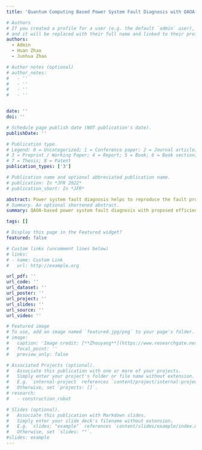 ```yaml
---
title: 'Quantum Computing Based Power System Fault Diagnosis with QAOA and Efficient Gate Decomposition'

# Authors
# If you created a profile for a user (e.g. the default `admin` user), write the username (folder name) here
# and it will be replaced with their full name and linked to their profile.
authors:
  - Admin
  - Huan Zhao
  - Junhua Zhao

# Author notes (optional)
# author_notes:
#   - ''
#   - ''
#   - ''
#   - ''


date: ''
doi: ''

# Schedule page publish date (NOT publication's date).
publishDate: ''

# Publication type.
# Legend: 0 = Uncategorized; 1 = Conference paper; 2 = Journal article;
# 3 = Preprint / Working Paper; 4 = Report; 5 = Book; 6 = Book section;
# 7 = Thesis; 8 = Patent
publication_types: ['3']

# Publication name and optional abbreviated publication name.
# publication: In *JFR 2022*
# publication_short: In *JFR*

abstract: Power system fault diagnosis helps to reproduce the fault process and provide the dispatchers with a basis for fault decision-making. However, classical methods suffer from significant time-consuming, memory overhead, and computational complexity issues, especially in the case of many grid devices and large scales. Nowadays, with the continuous development of quantum computing, the optimal solution method based on quantum computing is expected to solve this problem. This paper proposes a power system fault diagnosis method based on Quantum Approximate Optimization Algorithm (QAOA) for the first time. The proposed method uses the Ising model to construct the problem Hamiltonian, which completely preserves the coupling relationship between the faulty components and the operation of PR and CB, and considers the failed/mal operation of PR and CB, as well as the wrong alarm. In addition, this paper proposes the symmetric equivalent decomposition of the multi-z-rotation gate, which can efficiently solve the PUBO problem under the current equipment limitations using QAOA. The paper also reduces the required number of qubits through the small probability events characteristic of the power system. Case studies based on an example system were conducted, which demonstrate the effectiveness of the proposed method. Moreover, experiments show that the quantum algorithm may have a faster speed than the classical algorithm.
# Summary. An optional shortened abstract.
summary: QAOA-based power system fault diagnosis with proposed efficient quantum gate decomposition.

tags: []

# Display this page in the Featured widget?
featured: false

# Custom links (uncomment lines below)
# links:
# - name: Custom Link
#   url: http://example.org

url_pdf: ''
url_code: ''
url_dataset: ''
url_poster: ''
url_project: ''
url_slides: ''
url_source: ''
url_video: ''

# Featured image
# To use, add an image named `featured.jpg/png` to your page's folder.
# image:
#   caption: 'Image credit: [**Zhouyang**](https://www.researchgate.net/profile/Zhou-Yang-18/research)'
#   focal_point: ''
#   preview_only: false

# Associated Projects (optional).
#   Associate this publication with one or more of your projects.
#   Simply enter your project's folder or file name without extension.
#   E.g. `internal-project` references `content/project/internal-project/index.md`.
#   Otherwise, set `projects: []`.
# research:
#   - construction_robot

# Slides (optional).
#   Associate this publication with Markdown slides.
#   Simply enter your slide deck's filename without extension.
#   E.g. `slides: "example"` references `content/slides/example/index.md`.
#   Otherwise, set `slides: ""`.
#slides: example
---
```

